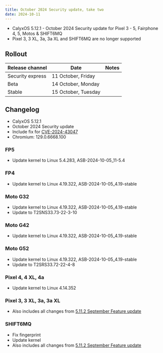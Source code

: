 ```yaml
---
title: October 2024 Security update, take two
date: 2024-10-11
---
```


* CalyxOS 5.12.1 - October 2024 Security update for Pixel 3 - 5, Fairphone 4, 5, Motos & SHIFT6MQ
* Pixel 3, 3 XL, 3a, 3a XL and SHIFT6MQ are no longer supported

## Rollout

| Release channel  | Date   | Notes |
| ---------------- | ------ | ------ |
| Security express | 11 October, Friday |  |
| Beta | 14 October, Monday  | |
| Stable | 15 October, Tuesday |  |

## Changelog
* CalyxOS 5.12.1
* October 2024 Security update
* Include fix for [CVE-2024-43047](https://techcrunch.com/2024/10/09/hackers-were-targeting-android-users-with-qualcomm-zero-day/)
* Chromium: 129.0.6668.100

### FP5
* Update kernel to Linux 5.4.283, ASB-2024-10-05_11-5.4

### FP4
* Update kernel to Linux 4.19.322, ASB-2024-10-05_4.19-stable

### Moto G32
* Update kernel to Linux 4.19.322, ASB-2024-10-05_4.19-stable
* Update to T2SNS33.73-22-3-10

### Moto G42
* Update kernel to Linux 4.19.322, ASB-2024-10-05_4.19-stable

### Moto G52
* Update kernel to Linux 4.19.322, ASB-2024-10-05_4.19-stable
* Update to T2SRS33.72-22-4-8

### Pixel 4, 4 XL, 4a
* Update kernel to Linux 4.14.352

### Pixel 3, 3 XL, 3a, 3a XL
* Also includes all changes from [5.11.2 September Feature update](https://calyxos.org/news/2024/09/25/september-feature-update/)

### SHIFT6MQ
* Fix fingerprint
* Update kernel
* Also includes all changes from [5.11.2 September Feature update](https://calyxos.org/news/2024/09/25/september-feature-update/)
